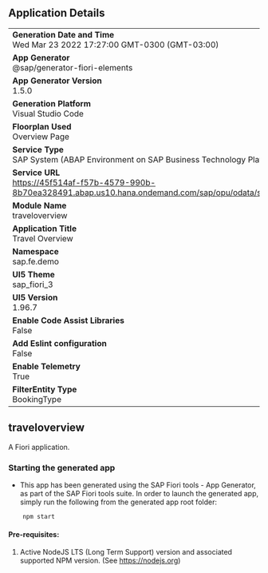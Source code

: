 ## Application Details
|               |
| ------------- |
|**Generation Date and Time**<br>Wed Mar 23 2022 17:27:00 GMT-0300 (GMT-03:00)|
|**App Generator**<br>@sap/generator-fiori-elements|
|**App Generator Version**<br>1.5.0|
|**Generation Platform**<br>Visual Studio Code|
|**Floorplan Used**<br>Overview Page|
|**Service Type**<br>SAP System (ABAP Environment on SAP Business Technology Platform)|
|**Service URL**<br>https://45f514af-f57b-4579-990b-8b70ea328491.abap.us10.hana.ondemand.com/sap/opu/odata/sap/ZUI_FE_BOOKING_001515_O2/
|**Module Name**<br>traveloverview|
|**Application Title**<br>Travel Overview|
|**Namespace**<br>sap.fe.demo|
|**UI5 Theme**<br>sap_fiori_3|
|**UI5 Version**<br>1.96.7|
|**Enable Code Assist Libraries**<br>False|
|**Add Eslint configuration**<br>False|
|**Enable Telemetry**<br>True|
|**FilterEntity Type**<br>BookingType|

## traveloverview

A Fiori application.

### Starting the generated app

-   This app has been generated using the SAP Fiori tools - App Generator, as part of the SAP Fiori tools suite.  In order to launch the generated app, simply run the following from the generated app root folder:

```
    npm start
```

#### Pre-requisites:

1. Active NodeJS LTS (Long Term Support) version and associated supported NPM version.  (See https://nodejs.org)


